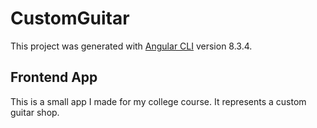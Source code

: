 # CustomGuitar

This project was generated with [Angular CLI](https://github.com/angular/angular-cli) version 8.3.4.

## Frontend App

This is a small app I made for my college course. It represents a custom guitar shop.


